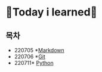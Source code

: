 # 👻Today i learned🧠

## 목차

* 220705 *[Markdown](./Markdown)
* 220706 *[Git](./Git)
* 220711* [Python](./Python)

